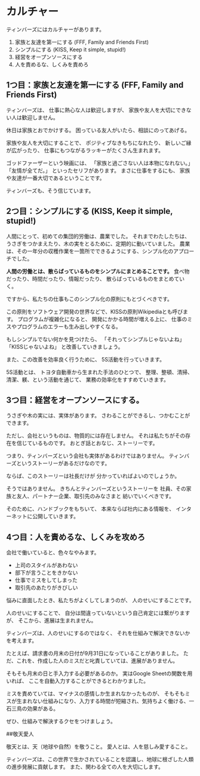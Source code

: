 # カルチャー

ティンバーズにはカルチャーがあります。

1. 家族と友達を第一にする (FFF, Family and Friends First)
2. シンプルにする (KISS, Keep it simple, stupid!)
3. 経営をオープンソースにする
4. 人を責めるな、しくみを責めろ


## 1つ目：家族と友達を第一にする (FFF, Family and Friends First)

ティンバーズは、
仕事に熱心な人は歓迎しますが、
家族や友人を大切にできない人は歓迎しません。

休日は家族とおでかけする。
困っている友人がいたら、相談にのってあげる。

家族や友人を大切にすることで、
ポジティブなきもちになれたり、
新しいご縁が広がったり、
仕事にもつながるラッキーがたくさん生まれます。

ゴッドファーザーという映画には、
「家族と過ごさない人は本物になれない。」「友情が全てだ。」
といったセリフがあります。
まさに仕事をするにも、
家族や友達が一番大切であるということです。

ティンバーズも、そう信じています。

## 2つ目：シンプルにする (KISS, Keep it simple, stupid!)

人間にとって、初めての集団的労働は、農業でした。
それまでわたしたちは、うさぎをつかまえたり、木の実をとるために、定期的に動いていました。
農業は、その一年分の収穫作業を一箇所でできるようにする、シンプル化のアプローチでした。

**人間の労働とは、散らばっているものをシンプルにまとめることです。**
食べ物だったり、時間だったり、情報だったり、
散らばっているものをまとめていく。

ですから、私たちの仕事もこのシンプル化の原則にもとづくべきです。

この原則をソフトウェア開発の世界などで、KISSの原則Wikipediaとも呼びます。
プログラムが複雑化になると、
開発にかかる時間が増える上に、
仕事のミスやプログラムのエラーも生み出しやすくなる。

もしシンプルでない何かを見つけたら、
「それってシンプルじゃないよね」
「KISSじゃないよね」
と改善していきましょう。

また、この改善を効率良く行うために、
5S活動を行っていきます。

5S活動とは、
トヨタ自動車から生まれた手法のひとつで、
整理、整頓、清掃、清潔、躾、という活動を通じて、
業務の効率化をすすめていきます。

## 3つ目：経営をオープンソースにする。
うさぎや木の実には、実体があります。
さわることができるし、つかむことができます。

ただし、会社というものは、物質的には存在しません。
それは私たちがその存在を信じているものです。
おとぎ話とおなじ、ストーリーです。

つまり、ティンバーズという会社も実体があるわけではありません。
ティンバーズというストーリーがあるだけなのです。

ならば、このストーリーは社長だけが
分かっていればよいのでしょうか。

そうではありません。
きちんとティンバーズというストーリーを
社員、その家族と友人、パートナー企業、取引先のみなさまと
紡いでいくべきです。

そのために、ハンドブックをもちいて、
本来ならば社内にある情報を、
インターネットに公開していきます。

## 4つ目：人を責めるな、しくみを攻めろ

会社で働いていると、色々なやみます。

* 上司のスタイルがあわない
* 部下が言うことをきかない
* 仕事でミスをしてしまった
* 取引先のあたりがきびしい

悩みに直面したとき、私たちがよくしてしまうのが、
人のせいにすることです。

人のせいにすることで、
自分は間違っていないという自己肯定には繋がりますが、
そこから、進展は生まれません。

ティンバーズは、人のせいにするのではなく、
それを仕組みで解決できないかを考えます。

たとえば、請求書の月末の日付が9月31日になっていることがありました。
ただ、これを、作成した人のミスだと叱責していては、進展がありません。

そもそも月末の日と手入力する必要があるのか。
実はGoogle Sheetの関数を用いれば、
ここを自動入力することができるとわかりました。

ミスを責めていては、マイナスの感情しか生まれなかったものが、
そもそもミスが生まれない仕組みになり、入力する時間が短縮され、気持ちよく働ける、一石三鳥の効果がある。

ぜひ、仕組みで解決するクセをつけましょう。

##敬天愛人

敬天とは、天（地球や自然）を敬うこと。
愛人とは、人を慈しみ愛すること。

ティンバーズは、この世界で生かされていることを認識し、地球に根ざした人類の進歩発展に貢献します。
また、関わる全ての人を大切にします。









